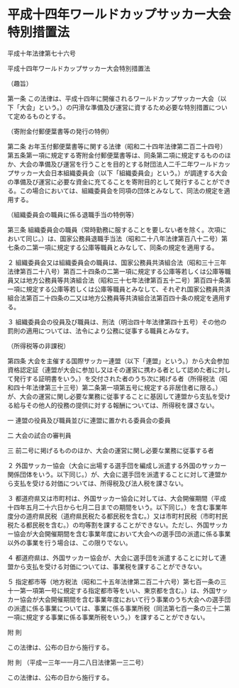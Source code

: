 # 平成十四年ワールドカップサッカー大会特別措置法

平成十年法律第七十六号

平成十四年ワールドカップサッカー大会特別措置法

（趣旨）

第一条 この法律は、平成十四年に開催されるワールドカップサッカー大会（以下「大会」という。）の円滑な準備及び運営に資するため必要な特別措置について定めるものとする。

（寄附金付郵便葉書等の発行の特例）

第二条 お年玉付郵便葉書等に関する法律（昭和二十四年法律第二百二十四号）第五条第一項に規定する寄附金付郵便葉書等は、同条第二項に規定するもののほか、大会の準備及び運営を行うことを目的とする財団法人二千二年ワールドカップサッカー大会日本組織委員会（以下「組織委員会」という。）が調達する大会の準備及び運営に必要な資金に充てることを寄附目的として発行することができる。この場合においては、組織委員会を同項の団体とみなして、同法の規定を適用する。

（組織委員会の職員に係る退職手当の特例等）

第三条 組織委員会の職員（常時勤務に服することを要しない者を除く。次項において同じ。）は、国家公務員退職手当法（昭和二十八年法律第百八十二号）第七条の二第一項に規定する公庫等職員とみなして、同条の規定を適用する。

２ 組織委員会又は組織委員会の職員は、国家公務員共済組合法（昭和三十三年法律第百二十八号）第百二十四条の二第一項に規定する公庫等若しくは公庫等職員又は地方公務員等共済組合法（昭和三十七年法律第百五十二号）第百四十条第一項に規定する公庫等若しくは公庫等職員とみなして、それぞれ国家公務員共済組合法第百二十四条の二又は地方公務員等共済組合法第百四十条の規定を適用する。

３ 組織委員会の役員及び職員は、刑法（明治四十年法律第四十五号）その他の罰則の適用については、法令により公務に従事する職員とみなす。

（所得税等の非課税）

第四条 大会を主催する国際サッカー連盟（以下「連盟」という。）から大会参加資格認定証（連盟が大会に参加し又はその運営に携わる者として認めた者に対して発行する証明書をいう。）を交付された者のうち次に掲げる者（所得税法（昭和四十年法律第三十三号）第二条第一項第五号に規定する非居住者に限る。）が、大会の運営に関し必要な業務に従事することに基因して連盟から支払を受ける給与その他人的役務の提供に対する報酬については、所得税を課さない。

一 連盟の役員及び職員並びに連盟に置かれる委員会の委員

二 大会の試合の審判員

三 前二号に掲げるもののほか、大会の運営に関し必要な業務に従事する者

２ 外国サッカー協会（大会に出場する選手団を編成し派遣する外国のサッカー関係団体をいう。以下同じ。）が、大会に選手団を派遣することに対して連盟から支払を受ける対価については、所得税及び法人税を課さない。

３ 都道府県又は市町村は、外国サッカー協会に対しては、大会開催期間（平成十四年五月二十六日から七月二日までの期間をいう。以下同じ。）を含む事業年度分の道府県民税（道府県民税たる都民税を含む。）又は市町村民税（市町村民税たる都民税を含む。）の均等割を課することができない。ただし、外国サッカー協会が大会開催期間を含む事業年度において大会への選手団の派遣に係る事業以外の事業を行う場合は、この限りでない。

４ 都道府県は、外国サッカー協会が、大会に選手団を派遣することに対して連盟から支払を受ける対価については、事業税を課することができない。

５ 指定都市等（地方税法（昭和二十五年法律第二百二十六号）第七百一条の三十一第一項第一号に規定する指定都市等をいい、東京都を含む。）は、外国サッカー協会が大会開催期間を含む事業年度において行う事業のうち大会への選手団の派遣に係る事業については、事業に係る事業所税（同法第七百一条の三十二第一項に規定する事業に係る事業所税をいう。）を課することができない。

附 則

この法律は、公布の日から施行する。

附 則 （平成一三年一一月二八日法律第一三二号）

この法律は、公布の日から施行する。
